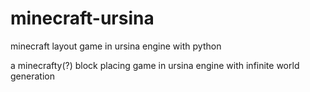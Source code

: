 # minecraft-ursina
minecraft layout game in ursina engine with python

a minecrafty(?) block placing game in ursina engine with infinite world generation
